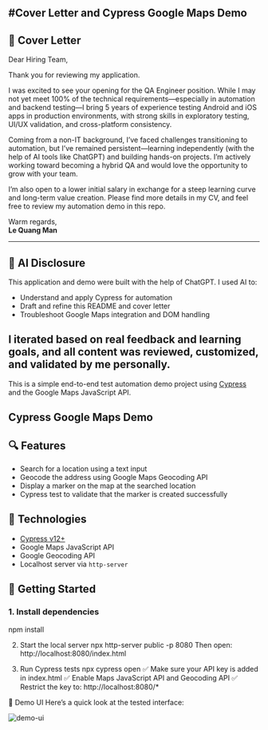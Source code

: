 #Cover Letter and Cypress Google Maps Demo
---

## 📝 Cover Letter

Dear Hiring Team,

Thank you for reviewing my application.

I was excited to see your opening for the QA Engineer position. While I may not yet meet 100% of the technical requirements—especially in automation and backend testing—I bring 5 years of experience testing Android and iOS apps in production environments, with strong skills in exploratory testing, UI/UX validation, and cross-platform consistency.

Coming from a non-IT background, I’ve faced challenges transitioning to automation, but I’ve remained persistent—learning independently (with the help of AI tools like ChatGPT) and building hands-on projects. I’m actively working toward becoming a hybrid QA and would love the opportunity to grow with your team.

I’m also open to a lower initial salary in exchange for a steep learning curve and long-term value creation. Please find more details in my CV, and feel free to review my automation demo in this repo.

Warm regards,  
**Le Quang Man**

---

## 🤖 AI Disclosure

This application and demo were built with the help of ChatGPT. I used AI to:

- Understand and apply Cypress for automation
- Draft and refine this README and cover letter
- Troubleshoot Google Maps integration and DOM handling

I iterated based on real feedback and learning goals, and all content was reviewed, customized, and validated by me personally.
---
This is a simple end-to-end test automation demo project using [Cypress](https://www.cypress.io/) and the Google Maps JavaScript API.
## Cypress Google Maps Demo
## 🔍 Features

- Search for a location using a text input
- Geocode the address using Google Maps Geocoding API
- Display a marker on the map at the searched location
- Cypress test to validate that the marker is created successfully

## 🧪 Technologies

- [Cypress v12+](https://docs.cypress.io/)
- Google Maps JavaScript API
- Google Geocoding API
- Localhost server via `http-server`

## 🚀 Getting Started

### 1. Install dependencies

npm install

2. Start the local server
npx http-server public -p 8080
Then open: http://localhost:8080/index.html

3. Run Cypress tests
npx cypress open
✅ Make sure your API key is added in index.html
✅ Enable Maps JavaScript API and Geocoding API
✅ Restrict the key to: http://localhost:8080/*

📸 Demo UI
Here’s a quick look at the tested interface:

![demo-ui](https://github.com/user-attachments/assets/eee9a385-9240-42eb-9fa8-2ef7de849029)

